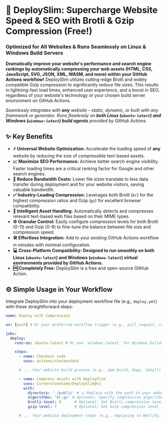 # 🚀 DeploySlim: Supercharge Website Speed & SEO with Brotli & Gzip Compression (Free!)

### Optimized for All Websites & Runs Seamlessly on Linux & Windows Build Servers

**Dramatically improve your website's performance and search engine rankings by automatically compressing your web assets (HTML, CSS, JavaScript, SVG, JSON, XML, WASM, and more) within your GitHub Actions workflow!** DeploySlim utilizes cutting-edge Brotli and widely compatible Gzip compression to significantly reduce file sizes. This results in lightning-fast load times, enhanced user experience, and a boost in SEO, regardless of your website's technology or your chosen build server environment on GitHub Actions.

_Seamlessly integrates with **any** website – static, dynamic, or built with any framework or generator. Runs flawlessly on **both Linux (`ubuntu-latest`) and Windows (`windows-latest`) build agents** provided by GitHub Actions._

## ✨ Key Benefits

- **⚡️ Universal Website Optimization:** Accelerate the loading speed of **any** website by reducing the size of compressible text-based assets.
- **📈 Maximize SEO Performance:** Achieve better search engine visibility. Faster loading times are a critical ranking factor for Google and other search engines.
- **💾 Reduce Bandwidth Costs:** Lower file sizes translate to less data transfer during deployment and for your website visitors, saving valuable bandwidth.
- **✅ Industry-Leading Compression:** Leverages both Brotli (`br`) for the highest compression ratios and Gzip (`gz`) for excellent browser compatibility.
- **🧠 Intelligent Asset Handling:** Automatically detects and compresses relevant text-based web files based on their MIME types.
- **⚙️ Granular Control:** Easily configure compression levels for both Brotli (0-11) and Gzip (0-9) to fine-tune the balance between file size and compression speed.
- **🛠️ Effortless Integration:** Add to your existing GitHub Actions workflow in minutes with minimal configuration.
- ****💻 Cross-Platform Compatibility:** Designed to run smoothly on both **Linux (`ubuntu-latest`)** and **Windows (`windows-latest`)** virtual environments provided by GitHub Actions.**
- **🆓 Completely Free:** DeploySlim is a free and open-source GitHub Action.

## ⚙️ Simple Usage in Your Workflow

Integrate DeploySlim into your deployment workflow file (e.g., `deploy.yml`) with these straightforward steps:

```yaml
name: Deploy with Compression

on: [push] # Or your preferred workflow trigger (e.g., pull_request, release)

jobs:
  deploy:
    runs-on: ubuntu-latest # Or use `windows-latest` for Windows builds

    steps:
      - name: Checkout code
        uses: actions/checkout@v4

      # ... Your website build process (e.g., npm build, Hugo, Jekyll) ...

      - name: Compress Assets with DeploySlim
        uses: CornerstoneCode/DeploySlim@v1
        with:
          directory: './public' # ⚠️ Replace with the path to your website's build output directory (e.g., public, dist, _site)
          algorithms: 'br,gz' # Optional: Specify compression algorithms (default: br,gz)
          brotli-level: 9      # Optional: Set Brotli compression level (0-11, default: 11) - Higher level = smaller files, longer processing
          gzip-level: 7        # Optional: Set Gzip compression level (0-9, default: 9) - Higher level = smaller files, longer processing

      # ... Your website deployment steps (e.g., deploying to Netlify, Vercel, AWS S3) ...
